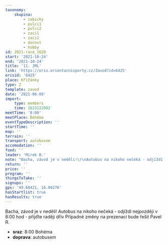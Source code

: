 ```yaml
---
taxonomy:
    skupina:
        - zabicky
        - pulci1
        - pulci2
        - zaci1
        - zaci2
        - dorost
        - hobby
id: 2021-race_1620
start: '2021-10-24'
end: '2021-10-24'
title: '11. JML'
link: 'https://oris.orientacnisporty.cz/Zavod?id=6425'
orisid: '6425'
place: Křižánky
type: Z
template: zavod
date: '2021-06-09'
import:
    type: members
    time: 1623222002
meetTime: '8:00'
meetPlace: Bohéma
eventTypeDescription: ''
startTime: ''
map: ''
terrain: ''
transport: autobusem
accomodation: ''
food: ''
leader: 'Mirek B.'
note: "Bacha, závod je v neděli!\r\nAutobus na nikoho nečeká - odjíždí nejpozději v 8:00 hod - přijďte raději dřív\r\nPřípadné změny na prezenaci bude řešit Pavel R."
return: ''
price: ''
program: ''
thingsToTake: ''
signups: ''
gps: '49.68421, 16.06276'
hasStartlist: true
hasResults: true
---
```


Bacha, závod je v neděli!
Autobus na nikoho nečeká - odjíždí nejpozději v 8:00 hod - přijďte raději dřív
Případné změny na prezenaci bude řešit Pavel R.
* **sraz**: 8:00 Bohéma
* **doprava**: autobusem
